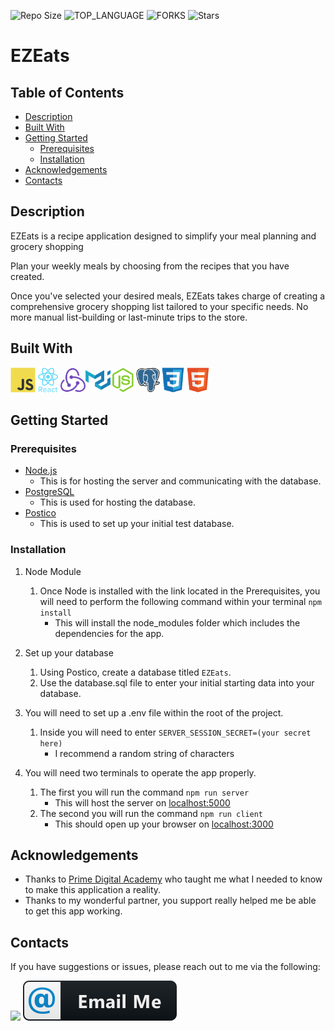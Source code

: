 ![Repo Size](https://img.shields.io/github/languages/code-size/JoshuaEngebretson/EZEats.svg?style=for-the-badge) ![TOP_LANGUAGE](https://img.shields.io/github/languages/top/JoshuaEngebretson/EZEats.svg?style=for-the-badge) ![FORKS](https://img.shields.io/github/forks/JoshuaEngebretson/EZEats.svg?style=for-the-badge&social) ![Stars](https://img.shields.io/github/stars/JoshuaEngebretson/EZEats.svg?style=for-the-badge)
    
# EZEats

## Table of Contents

- [Description](#description)
- [Built With](#built-with)
- [Getting Started](#getting-started)
  - [Prerequisites](#prerequisites)
  - [Installation](#installation)
- [Acknowledgements](#acknowledgements)
- [Contacts](#contacts)
<!-- - [Usage](#usage) -->
<!-- - [Screenshots](#screenshots) -->

## Description

EZEats is a recipe application designed to simplify your meal planning and grocery shopping

Plan your weekly meals by choosing from the recipes that you have created.

Once you've selected your desired meals, EZEats takes charge of creating a comprehensive grocery shopping list tailored to your specific needs. No more manual list-building or last-minute trips to the store. 

<!-- ## Screenshots

<img src="" /> -->

## Built With

<a href="https://developer.mozilla.org/en-US/docs/Web/JavaScript"><img src="https://raw.githubusercontent.com/devicons/devicon/master/icons/javascript/javascript-original.svg" height="40px" width="40px" /></a><!-- 👈 JavaScript --><a href="https://reactjs.org/"><img src="https://raw.githubusercontent.com/devicons/devicon/master/icons/react/react-original-wordmark.svg" height="40px" width="40px" /></a><!-- 👈 React.js --><a href="https://redux.js.org/"><img src="https://raw.githubusercontent.com/devicons/devicon/master/icons/redux/redux-original.svg" height="40px" width="40px" /></a><!-- 👈 Redux.js --><a href="https://material-ui.com/"><img src="https://raw.githubusercontent.com/devicons/devicon/master/icons/materialui/materialui-original.svg" height="40px" width="40px" /></a><!-- 👈 Material-Ui --><a href="https://nodejs.org/en/"><img src="https://raw.githubusercontent.com/devicons/devicon/master/icons/nodejs/nodejs-original.svg" height="40px" width="40px" /></a><!-- 👈 Node.js --><a href="https://www.postgresql.org/"><img src="https://raw.githubusercontent.com/devicons/devicon/master/icons/postgresql/postgresql-original.svg" height="40px" width="40px" /></a><!-- 👈 Postgres --><a href="https://developer.mozilla.org/en-US/docs/Web/CSS"><img src="https://raw.githubusercontent.com/devicons/devicon/master/icons/css3/css3-original.svg" height="40px" width="40px" /></a><!-- 👈 CSS3 --><a href="https://developer.mozilla.org/en-US/docs/Web/HTML"><img src="https://raw.githubusercontent.com/devicons/devicon/master/icons/html5/html5-original.svg" height="40px" width="40px" /></a><!-- 👈 HTML5 -->

## Getting Started

<!-- What do I need to do or know before attempting to use your project -->

### Prerequisites

- [Node.js](https://nodejs.org/en/)
    - This is for hosting the server and communicating with the database.
- [PostgreSQL](https://www.postgresql.org/)
    - This is used for hosting the database.
- [Postico](https://eggerapps.at/postico/v1.php)
    - This is used to set up your initial test database.

### Installation

1. Node Module
    1. Once Node is installed with the link located in the Prerequisites, you will need to perform the following command within your terminal `npm install`
        -  This will install the node_modules folder which includes the dependencies for the app.

2. Set up your database
    1. Using Postico, create a database titled `EZEats`.
    2. Use the database.sql file to enter your initial starting data into your database.

3. You will need to set up a .env file within the root of the project.
    1. Inside you will need to enter `SERVER_SESSION_SECRET=(your secret here)`
        -  I recommend a random string of characters

3. You will need two terminals to operate the app properly.
    1. The first you will run the command `npm run server`
        - This will host the server on [localhost:5000](http://localhost:5000/)
    2. The second you will run the command `npm run client`
        - This should open up your browser on [localhost:3000](http://localhost:3000/)

<!-- ## Usage

How do I use your project -->

## Acknowledgements

- Thanks to [Prime Digital Academy](www.primeacademy.io) who taught me what I needed to know to make this application a reality.
- Thanks to my wonderful partner, you support really helped me be able to get this app working. 

## Contacts

If you have suggestions or issues, please reach out to me via the following:

<a href="https://www.linkedin.com/in/joshua-engebretson"><img src="https://img.shields.io/badge/LinkedIn-0077B5?style=for-the-badge&logo=linkedin&logoColor=white" /></a>  <a href="mailto:joshua.engebretson@gmail.com"><img src=https://raw.githubusercontent.com/johnturner4004/readme-generator/master/src/components/assets/images/email_me_button_icon_151852.svg /></a>